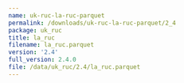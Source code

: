 ```yaml
---
name: uk-ruc-la-ruc-parquet
permalink: /downloads/uk-ruc-la-ruc-parquet/2_4
package: uk_ruc
title: la_ruc
filename: la_ruc.parquet
version: '2.4'
full_version: 2.4.0
file: /data/uk_ruc/2.4/la_ruc.parquet
---
```

